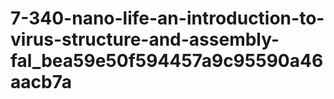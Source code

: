 # 7-340-nano-life-an-introduction-to-virus-structure-and-assembly-fal_bea59e50f594457a9c95590a46aacb7a